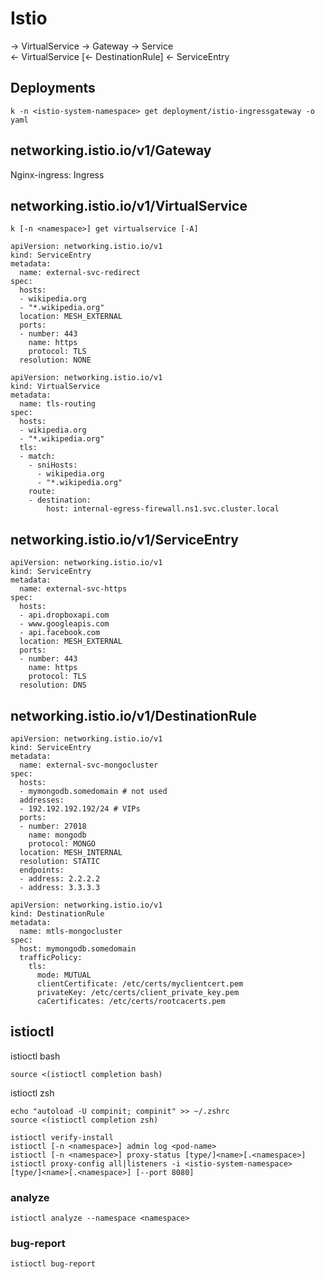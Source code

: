 # Istio

-> VirtualService -> Gateway -> Service<br />
<- VirtualService [<- DestinationRule] <- ServiceEntry

## Deployments

```
k -n <istio-system-namespace> get deployment/istio-ingressgateway -o yaml
```

## networking.istio.io/v1/Gateway

Nginx-ingress: Ingress

## networking.istio.io/v1/VirtualService

```
k [-n <namespace>] get virtualservice [-A]
```

```
apiVersion: networking.istio.io/v1
kind: ServiceEntry
metadata:
  name: external-svc-redirect
spec:
  hosts:
  - wikipedia.org
  - "*.wikipedia.org"
  location: MESH_EXTERNAL
  ports:
  - number: 443
    name: https
    protocol: TLS
  resolution: NONE
```

```
apiVersion: networking.istio.io/v1
kind: VirtualService
metadata:
  name: tls-routing
spec:
  hosts:
  - wikipedia.org
  - "*.wikipedia.org"
  tls:
  - match:
    - sniHosts:
      - wikipedia.org
      - "*.wikipedia.org"
    route:
    - destination:
        host: internal-egress-firewall.ns1.svc.cluster.local
```

## networking.istio.io/v1/ServiceEntry

```
apiVersion: networking.istio.io/v1
kind: ServiceEntry
metadata:
  name: external-svc-https
spec:
  hosts:
  - api.dropboxapi.com
  - www.googleapis.com
  - api.facebook.com
  location: MESH_EXTERNAL
  ports:
  - number: 443
    name: https
    protocol: TLS
  resolution: DNS
```

## networking.istio.io/v1/DestinationRule

```
apiVersion: networking.istio.io/v1
kind: ServiceEntry
metadata:
  name: external-svc-mongocluster
spec:
  hosts:
  - mymongodb.somedomain # not used
  addresses:
  - 192.192.192.192/24 # VIPs
  ports:
  - number: 27018
    name: mongodb
    protocol: MONGO
  location: MESH_INTERNAL
  resolution: STATIC
  endpoints:
  - address: 2.2.2.2
  - address: 3.3.3.3
```

```
apiVersion: networking.istio.io/v1
kind: DestinationRule
metadata:
  name: mtls-mongocluster
spec:
  host: mymongodb.somedomain
  trafficPolicy:
    tls:
      mode: MUTUAL
      clientCertificate: /etc/certs/myclientcert.pem
      privateKey: /etc/certs/client_private_key.pem
      caCertificates: /etc/certs/rootcacerts.pem
```

## istioctl

istioctl bash
```
source <(istioctl completion bash)
```

istioctl zsh
```
echo "autoload -U compinit; compinit" >> ~/.zshrc
source <(istioctl completion zsh)
```

```
istioctl verify-install
istioctl [-n <namespace>] admin log <pod-name>
istioctl [-n <namespace>] proxy-status [type/]<name>[.<namespace>]
istioctl proxy-config all|listeners -i <istio-system-namespace> [type/]<name>[.<namespace>] [--port 8080]
```

### analyze

```
istioctl analyze --namespace <namespace>
```

### bug-report

```
istioctl bug-report
```
